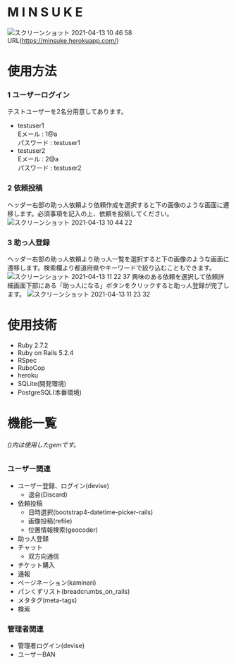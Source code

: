 # M I N S U K E
![スクリーンショット 2021-04-13 10 46 58](https://user-images.githubusercontent.com/69122070/114484751-bc413a80-9c45-11eb-8b0e-7d924fe3d3fe.png)
URL(https://minsuke.herokuapp.com/)

# 使用方法
### 1 ユーザーログイン
テストユーザーを2名分用意してあります。
* testuser1      
Eメール : 1@a      
パスワード : testuser1
* testuser2      
Eメール : 2@a      
パスワード : testuser2

### 2 依頼投稿
ヘッダー右部の助っ人依頼より依頼作成を選択すると下の画像のような画面に遷移します。必須事項を記入の上、依頼を投稿してください。
![スクリーンショット 2021-04-13 10 44 22](https://user-images.githubusercontent.com/69122070/114485582-1ee70600-9c47-11eb-944d-3d5db38774dd.png)

### 3 助っ人登録
ヘッダー右部の助っ人依頼より助っ人一覧を選択すると下の画像のような画面に遷移します。検索欄より都道府県やキーワードで絞り込むこともできます。
![スクリーンショット 2021-04-13 11 22 37](https://user-images.githubusercontent.com/69122070/114487597-d29dc500-9c4a-11eb-9317-16e104661ec9.png)
興味のある依頼を選択して依頼詳細画面下部にある「助っ人になる」ボタンをクリックすると助っ人登録が完了します。
![スクリーンショット 2021-04-13 11 23 32](https://user-images.githubusercontent.com/69122070/114487600-d4678880-9c4a-11eb-9d04-d66bbdbb1b33.png)

# 使用技術
* Ruby 2.7.2
* Ruby on Rails 5.2.4
* RSpec
* RuboCop
* heroku
* SQLite(開発環境)
* PostgreSQL(本番環境)

# 機能一覧
###### ()内は使用したgemです。
### ユーザー関連
  * ユーザー登録、ログイン(devise)
    - 退会(Discard)
  * 依頼投稿
    - 日時選択(bootstrap4-datetime-picker-rails)
    - 画像投稿(refile)
    - 位置情報検索(geocoder)
  * 助っ人登録
  * チャット
    - 双方向通信
  * チケット購入
  * 通報
  * ページネーション(kaminari)
  * パンくずリスト(breadcrumbs_on_rails)
  * メタタグ(meta-tags)
  * 検索
### 管理者関連
  * 管理者ログイン(devise)
  * ユーザーBAN

